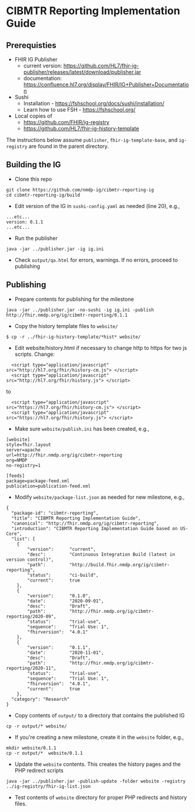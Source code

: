 # CIBMTR Reporting Implementation Guide

## Prerequisties
* FHIR IG Publisher
  * current version: https://github.com/HL7/fhir-ig-publisher/releases/latest/download/publisher.jar
  * documentation: https://confluence.hl7.org/display/FHIR/IG+Publisher+Documentation
* Sushi
  * Installation - https://fshschool.org/docs/sushi/installation/
  * Learn how to use FSH - https://fshschool.org/
* Local copies of
    * https://github.com/FHIR/ig-registry
    * https://github.com/HL7/fhir-ig-history-template

The instructions below assume `publisher`, `fhir-ig-template-base`, and `ig-registry` are found in the parent directory.

## Building the IG

* Clone this repo
```
git clone https://github.com/nmdp-ig/cibmtr-reporting-ig
cd cibmtr-reporting-ig/build
```
* Edit version of the IG in `sushi-config.yaml` as needed (line 20), e.g.,
```
...etc...
version: 0.1.1
...etc...
```
* Run the publisher
```
java -jar ../publisher.jar -ig ig.ini
```
* Check `output/qa.html` for errors, warnings. If no errors, proceed to publishing

## Publishing
* Prepare contents for publishing for the milestone
```
java -jar ../publisher.jar -no-sushi -ig ig.ini -publish http://fhir.nmdp.org/ig/cibmtr-reporting/0.1.1
```
* Copy the history template files to `website/`
```
$ cp -r ../fhir-ig-history-template/*hist* website/
```
* Edit website/history.html if necessary to change http to https for two js scripts. Change:
```
  <script type="application/javascript" src="http://hl7.org/fhir/history-cm.js"> </script>
  <script type="application/javascript" src="http://hl7.org/fhir/history.js"> </script>
```
to
```
  <script type="application/javascript" src="https://hl7.org/fhir/history-cm.js"> </script>
  <script type="application/javascript" src="https://hl7.org/fhir/history.js"> </script>
```
* Make sure `website/publish.ini` has been created, e.g.,
```
[website]
style=fhir.layout
server=apache
url=http://fhir.nmdp.org/ig/cibmtr-reporting
org=NMDP
no-registry=1

[feeds]
package=package-feed.xml
publication=publication-feed.xml
```

* Modify `website/package-list.json` as needed for new milestone, e.g.,
```
{
  "package-id": "cibmtr-reporting",
  "title": "CIBMTR Reporting Implementation Guide",
  "canonical": "http://fhir.nmdp.org/ig/cibmtr-reporting",
  "introduction": "CIBMTR Reporting Implementation Guide based on US-Core",
  "list": [
    {
        "version":      "current",
        "desc":         "Continuous Integration Build (latest in version control)",
        "path":         "http://build.fhir.nmdp.org/ig/cibmtr-reporting",
        "status":       "ci-build",
        "current":      true
    },
    {
        "version":      "0.1.0",
        "date":         "2020-09-01",
        "desc":         "Draft",
        "path":         "http://fhir.nmdp.org/ig/cibmtr-reporting/2020-09",
        "status":       "trial-use",
        "sequence":     "Trial Use: 1",
        "fhirversion":  "4.0.1"
    },
    {
        "version":      "0.1.1",
        "date":         "2020-11-01",
        "desc":         "Draft",
        "path":         "http://fhir.nmdp.org/ig/cibmtr-reporting/2020-11",
        "status":       "trial-use",
        "sequence":     "Trial Use: 1",
        "fhirversion":  "4.0.1",
        "current":      true
    },
  "category": "Research"
}
```


* Copy contents of `output/` to a directory that contains the published IG
```
cp -r output/* website/
```
* If you're creating a new milestone, create it in the `website` folder, e.g.,
```
mkdir website/0.1.1
cp -r output/*  website/0.1.1
```
* Update the `website` contents. This creates the history pages and the PHP redirect scripts
```
java -jar ../publisher.jar -publish-update -folder website -registry ../ig-registry/fhir-ig-list.json
```
* Test contents of `website` directory for proper PHP redirects and history files.
